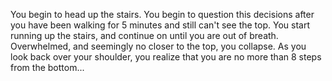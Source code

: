 You begin to head up the stairs.  You begin to question this decisions after you
have been walking for 5 minutes and still can't see the top.  You start running up the stairs, and continue on until you are out of breath.  Overwhelmed, and 
seemingly no closer to the top, you collapse.  As you look back over your
shoulder, you realize that you are no more than 8 steps from the bottom...
